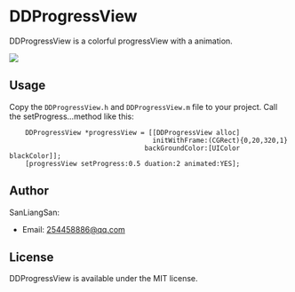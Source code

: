 # DDProgressView

DDProgressView is a colorful progressView with a animation.

![](./DDProgress.gif)

## Usage

Copy the `DDProgressView.h` and `DDProgressView.m` file to your project. Call the setProgress...method like this:

```
	DDProgressView *progressView = [[DDProgressView alloc] 
									initWithFrame:(CGRect){0,20,320,1}								  
								  backGroundColor:[UIColor blackColor]];
    [progressView setProgress:0.5 duation:2 animated:YES];
```
## Author

SanLiangSan:

- Email: <254458886@qq.com>

## License
DDProgressView is available under the MIT license. 